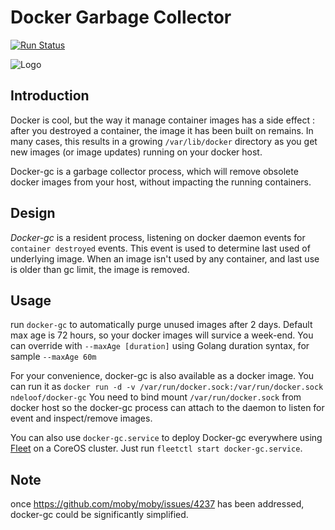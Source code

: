 # Docker Garbage Collector

[![Run Status](https://api.shippable.com/projects/5cc0162a1f6d1300072d519b/badge?branch=master)]()

![Logo](docker-GC.png)

## Introduction

Docker is cool, but the way it manage container images has a side effect : after you destroyed a container, the image it has been built on
remains. In many cases, this results in a growing `/var/lib/docker` directory as you get new images (or image updates) running on your
docker host.

Docker-gc is a garbage collector process, which will remove obsolete docker images from your host, without impacting the running containers.

## Design

*Docker-gc* is a resident process, listening on docker daemon events for `container destroyed` events. This event is used to determine last used
of underlying image. When an image isn't used by any container, and last use is older than gc limit, the image is removed.
  
## Usage
  
run `docker-gc` to automatically purge unused images after 2 days. Default max age is 72 hours, so your docker images will survice a 
week-end. You can override with `--maxAge [duration]` using Golang duration syntax, for sample `--maxAge 60m` 

For your convenience, docker-gc is also available as a docker image. You can run it as `docker run -d -v /var/run/docker.sock:/var/run/docker.sock ndeloof/docker-gc`
You need to bind mount `/var/run/docker.sock` from docker host so the docker-gc process can attach to the daemon to listen for event and inspect/remove images.

You can also use `docker-gc.service` to deploy Docker-gc everywhere using [Fleet](https://coreos.com/fleet/docs/latest/) on a CoreOS cluster. Just run `fleetctl start docker-gc.service`.

## Note

once https://github.com/moby/moby/issues/4237 has been addressed, docker-gc could be significantly simplified.